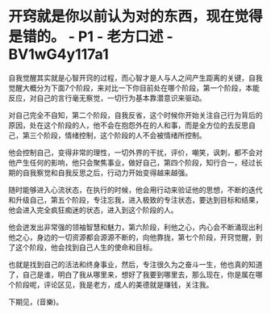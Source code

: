 # 开窍就是你以前认为对的东西，现在觉得是错的。 - P1 - 老方口述 - BV1wG4y117a1

自我觉醒其实就是心智开窍的过程，而心智才是人与人之间产生距离的关键，自我觉醒大概分为下面7个阶段，来对比一下你目前处在哪个阶段，第一个阶段，本能反应，对自己的言行毫无察觉，一切行为基本靠潜意识来驱动。

对自己完全不自知，第二个阶段，自我反省，这个时候你开始关注自己行为背后的原因，处在这个阶段的人，他不会在抱怨外在的人和事，而是全方位的去反思自己，第三个阶段，情绪控制，这个阶段的人不会被情绪所控制。

他会控制自己，变得非常的理性，一切外界的干扰，评价，嘲笑，讽刺，都不会对他产生任何的影响，他只会聚焦事业，做好自己，第四个阶段，知行合一，经过长期的自我察觉和自我反思之后，行动力开始变得越来越强。

随时能够进入心流状态，在执行的时候，他会用行动来验证他的思想，不断的迭代和升级自己，第五个阶段，专注忘我，进入极致的专注状态，要达到目标和结果，他会进入完全疯狂痴迷的状态，进入到这个阶段的人。

他会迸发出非常强的领袖智慧和魅力，第六阶段，利他之心，内心会不断涌现出利他之心，身边的一切资源都会源源不断的，向他靠拢，第七个阶段，开窍觉醒，到了这个阶段，他会找到自己人生的使命和目标。

也就是找到自己的活法和终身事业，然后，专注很久为之奋斗一生，他也真的知道了，自己是谁，明白了我从哪里来，想好了我要到哪里去，那么现在，你是属在哪个阶段呢，评论区见，我是老方，成人的美德就是赚钱，关注我。

下期见，(音樂)。